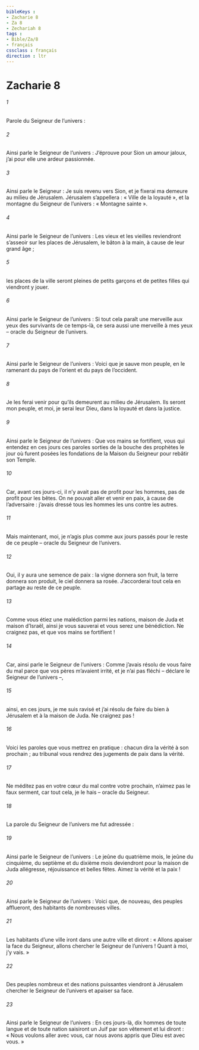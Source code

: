 ```yaml
---
bibleKeys : 
- Zacharie 8
- Za 8
- Zechariah 8
tags : 
- Bible/Za/8
- français
cssclass : français
direction : ltr
---
```


# Zacharie 8

###### 1
Parole du Seigneur de l’univers :
###### 2
Ainsi parle le Seigneur de l’univers :
J’éprouve pour Sion un amour jaloux,
j’ai pour elle une ardeur passionnée.
###### 3
Ainsi parle le Seigneur :
Je suis revenu vers Sion,
et je fixerai ma demeure au milieu de Jérusalem.
Jérusalem s’appellera : « Ville de la loyauté »,
et la montagne du Seigneur de l’univers :
« Montagne sainte ».
###### 4
Ainsi parle le Seigneur de l’univers :
Les vieux et les vieilles
reviendront s’asseoir sur les places de Jérusalem,
le bâton à la main, à cause de leur grand âge ;
###### 5
les places de la ville
seront pleines de petits garçons et de petites filles
qui viendront y jouer.
###### 6
Ainsi parle le Seigneur de l’univers :
Si tout cela paraît une merveille
aux yeux des survivants de ce temps-là,
ce sera aussi une merveille à mes yeux
– oracle du Seigneur de l’univers.
###### 7
Ainsi parle le Seigneur de l’univers :
Voici que je sauve mon peuple,
en le ramenant du pays de l’orient et du pays de l’occident.
###### 8
Je les ferai venir
pour qu’ils demeurent au milieu de Jérusalem.
Ils seront mon peuple,
et moi, je serai leur Dieu,
dans la loyauté et dans la justice.
###### 9
Ainsi parle le Seigneur de l’univers :
Que vos mains se fortifient,
vous qui entendez en ces jours
ces paroles sorties de la bouche des prophètes
le jour où furent posées les fondations de la Maison du Seigneur
pour rebâtir son Temple.
###### 10
Car, avant ces jours-ci,
il n’y avait pas de profit pour les hommes,
pas de profit pour les bêtes.
On ne pouvait aller et venir en paix,
à cause de l’adversaire :
j’avais dressé tous les hommes les uns contre les autres.
###### 11
Mais maintenant, moi, je n’agis plus comme aux jours passés
pour le reste de ce peuple
– oracle du Seigneur de l’univers.
###### 12
Oui, il y aura une semence de paix :
la vigne donnera son fruit,
la terre donnera son produit,
le ciel donnera sa rosée.
J’accorderai tout cela en partage
au reste de ce peuple.
###### 13
Comme vous étiez une malédiction parmi les nations,
maison de Juda et maison d’Israël,
ainsi je vous sauverai et vous serez une bénédiction.
Ne craignez pas, et que vos mains se fortifient !
###### 14
Car, ainsi parle le Seigneur de l’univers :
Comme j’avais résolu de vous faire du mal
parce que vos pères m’avaient irrité,
et je n’ai pas fléchi
– déclare le Seigneur de l’univers –,
###### 15
ainsi, en ces jours, je me suis ravisé
et j’ai résolu de faire du bien
à Jérusalem et à la maison de Juda.
Ne craignez pas !
###### 16
Voici les paroles que vous mettrez en pratique :
chacun dira la vérité à son prochain ;
au tribunal vous rendrez des jugements de paix dans la vérité.
###### 17
Ne méditez pas en votre cœur du mal contre votre prochain,
n’aimez pas le faux serment,
car tout cela, je le hais
– oracle du Seigneur.
###### 18
La parole du Seigneur de l’univers me fut adressée :
###### 19
Ainsi parle le Seigneur de l’univers :
Le jeûne du quatrième mois,
le jeûne du cinquième, du septième et du dixième mois
deviendront pour la maison de Juda
allégresse, réjouissance et belles fêtes.
Aimez la vérité et la paix !
###### 20
Ainsi parle le Seigneur de l’univers :
Voici que, de nouveau, des peuples afflueront,
des habitants de nombreuses villes.
###### 21
Les habitants d’une ville iront dans une autre ville
et diront :
« Allons apaiser la face du Seigneur,
allons chercher le Seigneur de l’univers !
Quant à moi, j’y vais. »
###### 22
Des peuples nombreux et des nations puissantes
viendront à Jérusalem
chercher le Seigneur de l’univers et apaiser sa face.
###### 23
Ainsi parle le Seigneur de l’univers :
En ces jours-là, dix hommes de toute langue
et de toute nation
saisiront un Juif par son vêtement et lui diront :
« Nous voulons aller avec vous,
car nous avons appris que Dieu est avec vous. »
